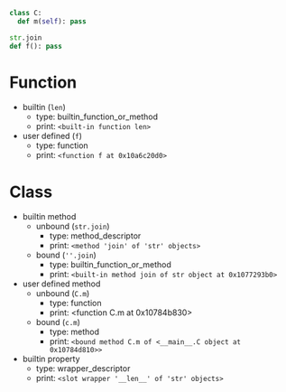 ```py
class C:
  def m(self): pass

str.join
def f(): pass
```

# Function

- builtin (`len`)
  - type: builtin_function_or_method
  - print: `<built-in function len>`
- user defined (`f`)
  - type: function
  - print: `<function f at 0x10a6c20d0>`

# Class

- builtin method
  - unbound (`str.join`)
    - type: method_descriptor
    - print: `<method 'join' of 'str' objects>`
  - bound (`''.join`)
    - type: builtin_function_or_method
    - print: `<built-in method join of str object at 0x1077293b0>`
- user defined method
  - unbound (`C.m`)
    - type: function
    - print: <function C.m at 0x10784b830>
  - bound (`c.m`)
    - type: method
    - print: `<bound method C.m of <__main__.C object at 0x10784d810>>`
- builtin property
  - type: wrapper_descriptor
  - print: `<slot wrapper '__len__' of 'str' objects>`
